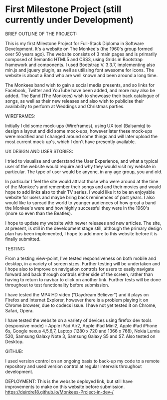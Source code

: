 
# First Milestone Project (still currently under Development)

BRIEF OUTLINE OF THE PROJECT:

This is my first Milestone Project for Full-Stack Diploma in Software Development. It's a website on The Monkee's (the 1960's group formed over 50 years ago). The website consists of 3 main pages and is primarily composed of Semantic HTML5 and CSS3, using Grids in Bootstrap framework and components. I used Bootstrap V. 3.3.7, implementing also min.js and jquery plugin, as well as utilising font awesome for icons. The website is about a Band who are well known and been around a long time. 

The Monkees band wish to gain a social media presents, and so links for Facebook, Twitter and YouTube have been added, and more may also be added. The Band (The Monkees) wish to showcase their back catalogue of songs, as well as their new releases and also wish to publicise their availability to perform at Weddings and Christmas parties.

WIREFRAMES:

Initially I did some mock-ups (Wireframes), using UX tool (Balsamiq) to design a layout and did some mock-ups, however later these mock-ups were modified and I changed around some things and will later upload the most current mock-up's, which I don't have presently available.

UX DESIGN AND USER STORIES:

I tried to visualise and understand the User Experience, and what a typical user of the website would require and why they would visit my website in particular. The type of user would be anyone, in any age group, you and old. 

In particular I feel the site would attract those who were around at the time of the Monkee's and remember their songs and and their movies and would hope to add links also to their TV series. I would like it to be an enjoyable website for users and maybe bring back reminences of past years. I also would like to spread the world to younger audiences of how great a band the Monkee's were and how highly successful they were in the 1960's (more so even than the Beatles). 

I hope to update my website with newer releases and new articles. The site, at present, is still in the development stage still, although the primary design plan has been implemented, I hope to add more to this website before it is finally submitted.

TESTING:

From a testing view-point, I've tested responsiveness on both mobile and desktop, in a variety of screen sizes. Further testing will be undertaken and I hope also to improve on navigation controls for users to easily navigate forward and back through controls either side of the screen, rather than having to return to navbar to click on another link. Further tests will be done throughout to test functionality before submission.

I have tested the MP4 HD video ("Daydream Believer") and it plays on Firefox and Internet Explorer, however there is a problem playing it on Chrome browser, due to codecs issue. I have not yet tested it on Chrome, Safari, Opera.

I have tested the website on a variety of devices using firefox dev tools (responsive mode) - Apple iPad Air2, Apple iPad Mini2, Apple iPad iPhone 6s, Google nexus 4,5,6,7, Laptop (1280 x 720 and 1366 x 768), Nokia Lumia 520, Samsung Galaxy Note 3, Samsung Galaxy S5 and S7. Also tested on Desktop. 

GITHUB:

I used version control on an ongoing basis to back-up my code to a remote repository and used version control at regular intervals throughout development.

DEPLOYMENT:
This is the website deployed link, but still have improvements to make on this website before submission. 
https://deirdre18.github.io/Monkees-Project-in-dev-/